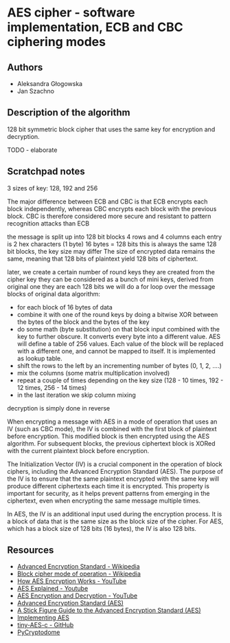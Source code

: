 # AES cipher - software implementation, ECB and CBC ciphering modes

## Authors
 - Aleksandra Głogowska
 - Jan Szachno

## Description of the algorithm

128 bit symmetric block cipher that uses the same key for encryption and decryption.

TODO - elaborate

## Scratchpad notes

3 sizes of key: 128, 192 and 256

The major difference between ECB and CBC is that ECB encrypts each block independently, whereas CBC encrypts each block with the previous block. CBC is therefore considered more secure and resistant to pattern recognition attacks than ECB

the message is split up into 128 bit blocks
4 rows and 4 columns
each entry is 2 hex characters (1 byte)
16 bytes = 128 bits
this is always the same 128 bit blocks, the key size may differ
The size of encrypted data remains the same, meaning that 128 bits of plaintext yield 128 bits of ciphertext.

later, we create a certain number of round keys
they are created from the cipher key
they can be considered as a bunch of mini keys, derived from original one
they are each 128 bits
we will do a for loop over the message blocks of original data
algorithm:
 - for each block of 16 bytes of data
 - combine it with one of the round keys by doing a bitwise XOR between the bytes of the block and the bytes of the key
 - do some math (byte substitution) on that block input combined with the key to further obscure. It converts every byte into a different value. AES will define a table of 256 values. Each value of the block will be replaced with a different one, and cannot be mapped to itself. It is implemented as lookup table.
 - shift the rows to the left by an incrementing number of bytes (0, 1, 2, ....)
 - mix the columns (some matrix multiplication involved)
 - repeat a couple of times depending on the key size (128 - 10 times, 192 - 12 times, 256 - 14 times)
 - in the last iteration we skip column mixing

decryption is simply done in reverse



When encrypting a message with AES in a mode of operation that uses an IV (such as CBC mode), the IV is combined with the first block of plaintext before encryption. This modified block is then encrypted using the AES algorithm. For subsequent blocks, the previous ciphertext block is XORed with the current plaintext block before encryption.

The Initialization Vector (IV) is a crucial component in the operation of block ciphers, including the Advanced Encryption Standard (AES). The purpose of the IV is to ensure that the same plaintext encrypted with the same key will produce different ciphertexts each time it is encrypted. This property is important for security, as it helps prevent patterns from emerging in the ciphertext, even when encrypting the same message multiple times.

In AES, the IV is an additional input used during the encryption process. It is a block of data that is the same size as the block size of the cipher. For AES, which has a block size of 128 bits (16 bytes), the IV is also 128 bits.

## Resources
 - [Advanced Encryption Standard - Wikipedia](https://en.wikipedia.org/wiki/Advanced_Encryption_Standard)
 - [Block cipher mode of operation - Wikipedia](https://en.wikipedia.org/wiki/Block_cipher_mode_of_operation#Electronic_codebook_(ECB))
 - [How AES Encryption Works - YouTube](https://www.youtube.com/watch?v=A8poO23ujxA)
 - [AES Explained - Youtube](https://www.youtube.com/watch?v=O4xNJsjtN6E)
 - [AES Encryption and Decryption - YouTube](https://www.youtube.com/watch?v=4KiwoeDJFiA)
 - [Advanced Encryption Standard (AES)](https://www.geeksforgeeks.org/advanced-encryption-standard-aes/)
 - [A Stick Figure Guide to the Advanced Encryption Standard (AES)](https://www.moserware.com/2009/09/stick-figure-guide-to-advanced.html)
 - [Implementing AES](https://blog.nindalf.com/posts/implementing-aes/)
 - [tiny-AES-c - GitHub](https://github.com/kokke/tiny-AES-c/tree/master)
 - [PyCryptodome](https://www.pycryptodome.org/)
